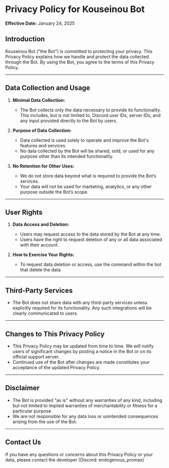 # Privacy Policy for Kouseinou Bot

**Effective Date:** January 24, 2025  

## Introduction
Kouseinou Bot ("the Bot") is committed to protecting your privacy. This Privacy Policy explains how we handle and protect the data collected through the Bot. By using the Bot, you agree to the terms of this Privacy Policy.

---

## Data Collection and Usage
1. **Minimal Data Collection:**
   - The Bot collects only the data necessary to provide its functionality. This includes, but is not limited to, Discord user IDs, server IDs, and any input provided directly to the Bot by users.

2. **Purpose of Data Collection:**
   - Data collected is used solely to operate and improve the Bot's features and services.
   - No data collected by the Bot will be shared, sold, or used for any purpose other than its intended functionality.

3. **No Retention for Other Uses:**
   - We do not store data beyond what is required to provide the Bot’s services.
   - Your data will not be used for marketing, analytics, or any other purpose outside the Bot’s scope.

---

## User Rights
1. **Data Access and Deletion:**
   - Users may request access to the data stored by the Bot at any time.
   - Users have the right to request deletion of any or all data associated with their account.

2. **How to Exercise Your Rights:**
   - To request data deletion or access, use the command within the bot that delete the data.

---

## Third-Party Services
- The Bot does not share data with any third-party services unless explicitly required for its functionality. Any such integrations will be clearly communicated to users.

---

## Changes to This Privacy Policy
- This Privacy Policy may be updated from time to time. We will notify users of significant changes by posting a notice in the Bot or on its official support server.
- Continued use of the Bot after changes are made constitutes your acceptance of the updated Privacy Policy.

---

## Disclaimer
- The Bot is provided "as is" without any warranties of any kind, including but not limited to implied warranties of merchantability or fitness for a particular purpose.
- We are not responsible for any data loss or unintended consequences arising from the use of the Bot.

---

## Contact Us
If you have any questions or concerns about this Privacy Policy or your data, please contact the developer (Discord: endogenous_promax)

